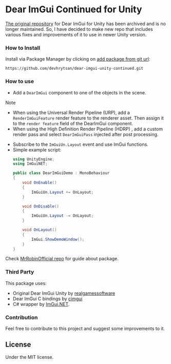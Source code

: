 # Dear ImGui Continued for Unity
[The original repository](https://github.com/realgamessoftware/dear-imgui-unity) for Dear ImGui for Unity has been archived and is no longer maintained. So, I have decided to make new repo that includes various fixes and improvements of it to use in newer Unity version. 

### How to Install 
Install via Package Manager by clicking on [add package from git url](https://docs.unity3d.com/Manual/upm-ui-giturl.html):
```console
https://github.com/devhrytsan/dear-imgui-unity-continued.git
```
### How to use
- Add a `DearImGui` component to one of the objects in the scene.
> [!NOTE]
> - When using the Universal Render Pipeline (URP), add a `RenderImGuiFeature` render feature to the renderer asset. Then assign it to the `render feature` field of the DearImGui component.
> - When using the High Definition Render Pipeline (HDRP) , add a custom render pass and select `DearImGuiPass` injected after post processing.

- Subscribe to the `ImGuiUn.Layout` event and use ImGui functions.
- Simple example script:
  ```cs
  using UnityEngine;
  using ImGuiNET;

  public class DearImGuiDemo : MonoBehaviour
  {
      void OnEnable()
      {
          ImGuiUn.Layout += OnLayout;
      }

      void OnDisable()
      {
          ImGuiUn.Layout -= OnLayout;
      }

      void OnLayout()
      {
          ImGui.ShowDemoWindow();
      }
  }
  ```
Check [MrRobinOfficial repo](https://github.com/MrRobinOfficial/Guide-UnityDearImGui) for guide about package.

### Third Party

This package uses:
- Original Dear ImGui Unity by [realgamessoftware](https://github.com/realgamessoftware/dear-imgui-unity)
- Dear ImGui C bindings by [cimgui](https://github.com/cimgui/cimgui) 
- C# wrapper by [ImGui.NET](https://github.com/mellinoe/ImGui.NET).

### Contribution
Feel free to contribute to this project and suggest some improvements to it.
## License
Under the MIT license.
